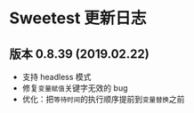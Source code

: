 # Sweetest 更新日志

## 版本 0.8.39 (2019.02.22) 

 - 支持 headless 模式
 - 修复`变量赋值`关键字无效的 bug
 - 优化：把`等待时间`的执行顺序提前到`变量替换`之前
